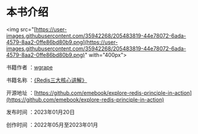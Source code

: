 # 本书介绍

\<img src="[https://user-images.githubusercontent.com/35942268/205483819-44e78072-6ada-4579-8aa2-0ffe86bd80b9.png](https://user-images.githubusercontent.com/35942268/205483819-44e78072-6ada-4579-8aa2-0ffe86bd80b9.png)" with="400px">

书籍作者 ：[wgrape](https://github.com/wgrape/)

书籍名称 ：[《Redis三大核心讲解》](https://wgrape.gitbook.io/explore-redis-principle-in-action/)

开源地址 ：[https://github.com/emebook/explore-redis-principle-in-action](https://github.com/emebook/explore-redis-principle-in-action)

发布时间 ：2023年01月20日

创作时间 ：2022年05月至2023年01月
